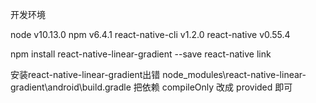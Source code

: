 
开发环境

node v10.13.0
npm v6.4.1
react-native-cli v1.2.0
react-native v0.55.4


npm install react-native-linear-gradient --save
react-native link

安装react-native-linear-gradient出错
node_modules\react-native-linear-gradient\android\build.gradle
把依赖 compileOnly 改成 provided 即可


